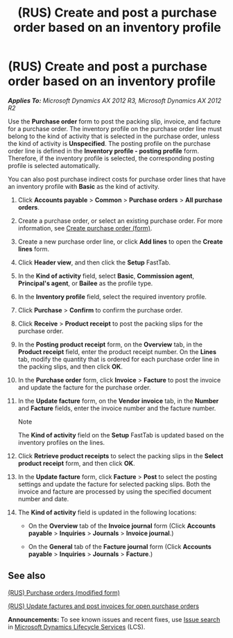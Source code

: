 ﻿---
title: (RUS) Create and post a purchase order based on an inventory profile
TOCTitle: (RUS) Create and post a purchase order based on an inventory profile
ms:assetid: 811201ea-f726-4080-bf1e-3c656233808b
ms:mtpsurl: https://technet.microsoft.com/en-us/library/JJ733248(v=AX.60)
ms:contentKeyID: 49685215
ms.date: 04/18/2014
mtps_version: v=AX.60
---

# (RUS) Create and post a purchase order based on an inventory profile 


_**Applies To:** Microsoft Dynamics AX 2012 R3, Microsoft Dynamics AX 2012 R2_

Use the **Purchase order** form to post the packing slip, invoice, and facture for a purchase order. The inventory profile on the purchase order line must belong to the kind of activity that is selected in the purchase order, unless the kind of activity is **Unspecified**. The posting profile on the purchase order line is defined in the **Inventory profile - posting profile** form. Therefore, if the inventory profile is selected, the corresponding posting profile is selected automatically.

You can also post purchase indirect costs for purchase order lines that have an inventory profile with **Basic** as the kind of activity.

1.  Click **Accounts payable** \> **Common** \> **Purchase orders** \> **All purchase orders**.

2.  Create a purchase order, or select an existing purchase order. For more information, see [Create purchase order (form)](https://technet.microsoft.com/en-us/library/aa570189\(v=ax.60\)).

3.  Create a new purchase order line, or click **Add lines** to open the **Create lines** form.

4.  Click **Header view**, and then click the **Setup** FastTab.

5.  In the **Kind of activity** field, select **Basic**, **Commission agent**, **Principal's agent**, or **Bailee** as the profile type.

6.  In the **Inventory profile** field, select the required inventory profile.

7.  Click **Purchase** \> **Confirm** to confirm the purchase order.

8.  Click **Receive** \> **Product receipt** to post the packing slips for the purchase order.

9.  In the **Posting product receipt** form, on the **Overview** tab, in the **Product receipt** field, enter the product receipt number. On the **Lines** tab, modify the quantity that is ordered for each purchase order line in the packing slips, and then click **OK**.

10. In the **Purchase order** form, click **Invoice** \> **Facture** to post the invoice and update the facture for the purchase order.

11. In the **Update facture** form, on the **Vendor invoice** tab, in the **Number** and **Facture** fields, enter the invoice number and the facture number.
    

    > [!NOTE]
    > <P>The <STRONG>Kind of activity</STRONG> field on the <STRONG>Setup</STRONG> FastTab is updated based on the inventory profiles on the lines.</P>



12. Click **Retrieve product receipts** to select the packing slips in the **Select product receipt** form, and then click **OK**.

13. In the **Update facture** form, click **Facture** \> **Post** to select the posting settings and update the facture for selected packing slips. Both the invoice and facture are processed by using the specified document number and date.

14. The **Kind of activity** field is updated in the following locations:
    
      - On the **Overview** tab of the **Invoice journal** form (Click **Accounts payable** \> **Inquiries** \> **Journals** \> **Invoice journal**.)
    
      - On the **General** tab of the **Facture journal** form (Click **Accounts payable** \> **Inquiries** \> **Journals** \> **Facture**.)

## See also

[(RUS) Purchase orders (modified form)](https://technet.microsoft.com/en-us/library/jj733294\(v=ax.60\))

[(RUS) Update factures and post invoices for open purchase orders](rus-update-factures-and-post-invoices-for-open-purchase-orders.md)

  
**Announcements:** To see known issues and recent fixes, use [Issue search](http://go.microsoft.com/fwlink/?linkid=389258) in [Microsoft Dynamics Lifecycle Services](http://go.microsoft.com/fwlink/?linkid=306505) (LCS).

